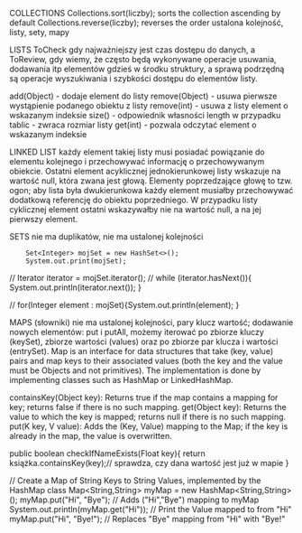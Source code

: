 
COLLECTIONS
Collections.sort(liczby); sorts the collection ascending by default Collections.reverse(liczby);
reverses the order ustalona kolejność, listy, sety, mapy

LISTS
ToCheck gdy najważniejszy jest czas dostępu do danych, a ToReview, gdy wiemy, że często będą wykonywane operacje usuwania, 
dodawania itp elementów gdzieś w środku struktury, a sprawą podrzędną są operacje wyszukiwania i szybkości dostępu do elementów listy.

add(Object) - dodaje element do listy
remove(Object) - usuwa pierwsze wystąpienie podanego obiektu z listy
remove(int) - usuwa z listy element o wskazanym indeksie
size() - odpowiednik własności length w przypadku tablic - zwraca rozmiar listy
get(int) - pozwala odczytać element o wskazanym indeksie

LINKED LIST
każdy element takiej listy musi posiadać powiązanie do elementu kolejnego i przechowywać informację o przechowywanym obiekcie.
Ostatni element acyklicznej jednokierunkowej listy wskazuje na wartość null, która zwana jest głową.
Elementy poprzedzające głowę to tzw. ogon; aby lista była dwukierunkowa każdy element musiałby przechowywać dodatkową referencję do obiektu poprzedniego. 
W przypadku listy cyklicznej element ostatni wskazywałby nie na wartość null, a na jej pierwszy element. 

SETS
 nie ma duplikatów, nie ma ustalonej kolejności

        Set<Integer> mojSet = new HashSet<>();
        System.out.print(mojSet);
// Iterator iterator = mojSet.iterator(); // while (iterator.hasNext()){ System.out.println(iterator.next()); }

// for(Integer element : mojSet){System.out.println(element); }

MAPS
(słowniki) nie ma ustalonej kolejności, pary klucz wartość; dodawanie nowych elementów: put i putAll, 
możemy iterować po zbiorze kluczy (keySet), zbiorze wartości (values) oraz po zbiorze par klucza i wartości (entrySet). 
Map is an interface for data structures that take (key, value) pairs and map keys to their associated values (both the key and the value must be Objects and not primitives). The implementation is done by implementing classes such as HashMap or LinkedHashMap.

containsKey(Object key): Returns true if the map contains a mapping for key; returns false if there is no such mapping. get(Object key): Returns the value to which the key is mapped; returns null if there is no such mapping. put(K key, V value): Adds the (Key, Value) mapping to the Map; if the key is already in the map, the value is overwritten.

public boolean checkIfNameExists(Float key){ return książka.containsKey(key);// sprawdza, czy dana wartość jest już w mapie }

// Create a Map of String Keys to String Values, implemented by the HashMap class Map<String,String> myMap = new HashMap<String,String>(); myMap.put("Hi", "Bye"); // Adds ("Hi","Bye") mapping to myMap System.out.println(myMap.get("Hi")); // Print the Value mapped to from "Hi" myMap.put("Hi", "Bye!"); // Replaces "Bye" mapping from "Hi" with "Bye!"
